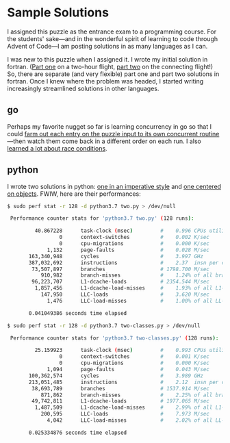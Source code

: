 Sample Solutions
================

I assigned this puzzle as the entrance exam to a programming course.
For the students' sake&mdash;and in the wonderful spirit of learning to code through Advent of Code&mdash;I am posting solutions in as many languages as I can.

I was new to this puzzle when I assigned it.
I wrote my initial solution in fortran.
([Part one](one.f95) on a two-hour flight, [part two](two.f95) on the connecting flight!)
So, there are separate (and very flexible) part one and part two solutions in fortran.
Once I knew where the problem was headed, I started writing increasingly streamlined solutions in other languages.

## go

Perhaps my favorite nugget so far is learning concurrency in go so that I could [farm out each entry on the puzzle input to its own concurrent routine](go/src/two/two.go)&mdash;then watch them come back in a different order on each run.
I also [learned a lot about race conditions](go/src/two).

## python

I wrote two solutions in python: [one in an imperative style](two.py) and [one centered on objects](two-classes.py).
FWIW, here are their performances:

```bash
$ sudo perf stat -r 128 -d python3.7 two.py > /dev/null 

 Performance counter stats for 'python3.7 two.py' (128 runs):

         40.867228      task-clock (msec)         #    0.996 CPUs utilized            ( +-  0.89% )
                 0      context-switches          #    0.002 K/sec                    ( +- 30.02% )
                 0      cpu-migrations            #    0.000 K/sec                  
             1,132      page-faults               #    0.028 M/sec                    ( +-  0.05% )
       163,340,948      cycles                    #    3.997 GHz                      ( +-  0.88% )  (54.82%)
       387,032,692      instructions              #    2.37  insn per cycle           ( +-  0.29% )  (73.78%)
        73,507,897      branches                  # 1798.700 M/sec                    ( +-  0.30% )  (76.92%)
           910,982      branch-misses             #    1.24% of all branches          ( +-  0.22% )  (79.59%)
        96,223,707      L1-dcache-loads           # 2354.544 M/sec                    ( +-  0.11% )  (80.43%)
         1,857,456      L1-dcache-load-misses     #    1.93% of all L1-dcache hits    ( +-  0.25% )  (80.43%)
           147,950      LLC-loads                 #    3.620 M/sec                    ( +-  6.17% )  (42.66%)
             1,476      LLC-load-misses           #    1.00% of all LL-cache hits     ( +- 14.34% )  (39.98%)

       0.041049386 seconds time elapsed                                          ( +-  0.89% )
```

```bash
$ sudo perf stat -r 128 -d python3.7 two-classes.py > /dev/null 

 Performance counter stats for 'python3.7 two-classes.py' (128 runs):

         25.159923      task-clock (msec)         #    0.993 CPUs utilized            ( +-  0.46% )
                 0      context-switches          #    0.001 K/sec                    ( +- 57.28% )
                 0      cpu-migrations            #    0.000 K/sec                  
             1,094      page-faults               #    0.043 M/sec                    ( +-  0.01% )
       100,362,574      cycles                    #    3.989 GHz                      ( +-  0.46% )  (52.31%)
       213,051,485      instructions              #    2.12  insn per cycle           ( +-  0.44% )  (68.21%)
        38,693,789      branches                  # 1537.914 M/sec                    ( +-  0.55% )  (68.21%)
           871,862      branch-misses             #    2.25% of all branches          ( +-  0.18% )  (68.21%)
        49,742,811      L1-dcache-loads           # 1977.065 M/sec                    ( +-  0.37% )  (72.75%)
         1,487,509      L1-dcache-load-misses     #    2.99% of all L1-dcache hits    ( +-  0.51% )  (87.47%)
           200,595      LLC-loads                 #    7.973 M/sec                    ( +-  1.30% )  (59.03%)
             4,042      LLC-load-misses           #    2.02% of all LL-cache hits     ( +-  4.27% )  (44.32%)

       0.025334876 seconds time elapsed                                          ( +-  0.46% )
```

